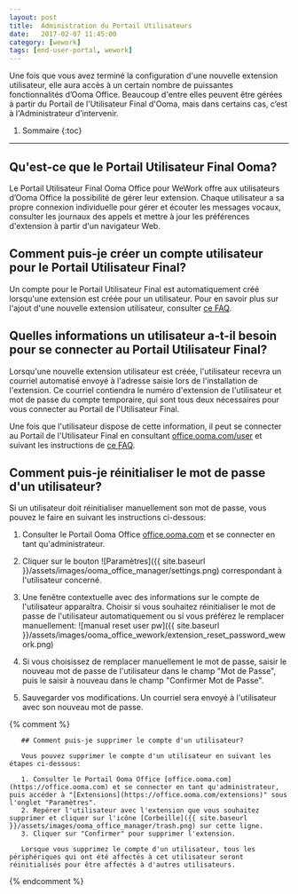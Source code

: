 ```yaml
---
layout: post
title:  Administration du Portail Utilisateurs
date:   2017-02-07 11:45:00
category: [wework]
tags: [end-user-portal, wework]
---
```


Une fois que vous avez terminé la configuration d'une nouvelle extension utilisateur, elle aura accès à un certain nombre de puissantes fonctionnalités d’Ooma Office. Beaucoup d'entre elles peuvent être gérées à partir du Portail de l'Utilisateur Final d'Ooma, mais dans certains cas, c’est à l'Administrateur d’intervenir.

1. Sommaire
{:toc}
* * *

## Qu'est-ce que le Portail Utilisateur Final Ooma?

Le Portail Utilisateur Final Ooma Office pour WeWork offre aux utilisateurs d’Ooma Office la possibilité de gérer leur extension. Chaque utilisateur a sa propre connexion individuelle pour gérer et écouter les messages vocaux, consulter les journaux des appels et mettre à jour les préférences d'extension à partir d'un navigateur Web.

## Comment puis-je créer un compte utilisateur pour le Portail Utilisateur Final?

Un compte pour le Portail Utilisateur Final est automatiquement créé lorsqu'une extension est créée pour un utilisateur. Pour en savoir plus sur l'ajout d'une nouvelle extension utilisateur, consulter [ce FAQ](/fr/fr/setting-up-extensions).

## Quelles informations un utilisateur a-t-il besoin pour se connecter au Portail Utilisateur Final?

Lorsqu'une nouvelle extension utilisateur est créée, l'utilisateur recevra un courriel automatisé envoyé à l'adresse saisie lors de l'installation de l'extension. Ce courriel contiendra le numéro d'extension de l'utilisateur et mot de passe du compte temporaire, qui sont tous deux nécessaires pour vous connecter au Portail de l'Utilisateur Final.

Une fois que l'utilisateur dispose de cette information, il peut se connecter au Portail de l'Utilisateur Final en consultant [office.ooma.com/user](https://office.ooma.com/user) et suivant les instructions de [ce FAQ](/fr/fr/ooma-end-user-portal).

## Comment puis-je réinitialiser le mot de passe d'un utilisateur?

Si un utilisateur doit réinitialiser manuellement son mot de passe, vous pouvez le faire en suivant les instructions ci-dessous:

1. Consulter le Portail Ooma Office [office.ooma.com](https://office.ooma.com) et se connecter en tant qu'administrateur.
2. Cliquer sur le bouton ![Paramètres]({{ site.baseurl }}/assets/images/ooma_office_manager/settings.png) correspondant à l'utilisateur concerné.
3. Une fenêtre contextuelle avec des informations sur le compte de l'utilisateur apparaîtra. Choisir si vous souhaitez réinitialiser le mot de passe de l'utilisateur automatiquement ou si vous préférez le remplacer manuellement: 
   ![manual reset user pw]({{ site.baseurl }}/assets/images/ooma_office_wework/extension_reset_password_wework.png)

4. Si vous choisissez de remplacer manuellement le mot de passe, saisir le nouveau mot de passe de l'utilisateur dans le champ "Mot de Passe", puis le saisir à nouveau dans le champ "Confirmer Mot de Passe".
5. Sauvegarder vos modifications. Un courriel sera envoyé à l'utilisateur avec son nouveau mot de passe.

{% comment %}

       ## Comment puis-je supprimer le compte d'un utilisateur?

       Vous pouvez supprimer le compte d'un utilisateur en suivant les étapes ci-dessous:

       1. Consulter le Portail Ooma Office [office.ooma.com](https://office.ooma.com) et se connecter en tant qu'administrateur, puis accéder à "[Extensions](https://office.ooma.com/extensions)" sous l'onglet "Paramètres".
       2. Repérer l'utilisateur avec l'extension que vous souhaitez supprimer et cliquer sur l'icône [Corbeille]({{ site.baseurl }}/assets/images/ooma_office_manager/trash.png) sur cette ligne.
       3. Cliquer sur "Confirmer" pour supprimer l'extension.

       Lorsque vous supprimez le compte d'un utilisateur, tous les périphériques qui ont été affectés à cet utilisateur seront réinitialisés pour être affectés à d'autres utilisateurs.

{% endcomment %}

